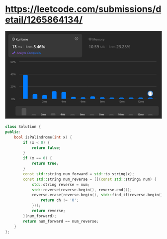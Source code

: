 # https://leetcode.com/submissions/detail/1265864134/

![009-palindrome-number.png](img/009-palindrome-number.png)

```c++
class Solution {
public:
    bool isPalindrome(int x) {
        if (x < 0) {
            return false;
        }
        if (x == 0) {
            return true;
        }
        const std::string num_forward = std::to_string(x);
        const std::string num_reverse = [](const std::string& num) {
            std::string reverse = num;
            std::reverse(reverse.begin(), reverse.end());
            reverse.erase(reverse.begin(), std::find_if(reverse.begin(), reverse.end(), [](auto ch) {
                return ch != '0';
            }));
            return reverse;
        }(num_forward);
        return num_forward == num_reverse;  
    }
};
```
